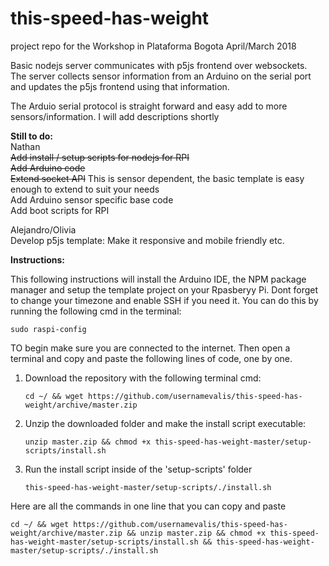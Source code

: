 # this-speed-has-weight
project repo for the Workshop in Plataforma Bogota April/March 2018
<br>

Basic nodejs server communicates with p5js frontend over websockets. <br>
The server collects sensor information from an Arduino on the serial port and updates the p5js frontend using that information.<br>

The Arduio serial protocol is straight forward and easy add to more sensors/information. I will add descriptions shortly<br>

<b>Still to do:</b><br>
Nathan<br>
~~Add install / setup scripts for nodejs for RPI<br>~~
~~Add Arduino code<br>~~
~~Extend socket API~~ This is sensor dependent, the basic template is easy enough to extend to suit your needs <br>
Add Arduino sensor specific base code<br>
Add boot scripts for RPI<br>

Alejandro/Olivia<br>
Develop p5js template: Make it responsive and mobile friendly etc. <br>

<b>Instructions:</b>

This following instructions will install the Arduino IDE, the NPM package manager and setup the template project on your Rpasberyy Pi.
Dont forget to change your timezone and enable SSH if you need it. You can do this by running the following cmd in the terminal:

`sudo raspi-config`

TO begin make sure you are connected to the internet. Then open a terminal and copy and paste the following lines of code, one by one.

1. Download the repository with the following terminal cmd:

    `cd ~/ && wget https://github.com/usernamevalis/this-speed-has-weight/archive/master.zip`

2. Unzip the downloaded folder and make the install script executable:

    `unzip master.zip && chmod +x this-speed-has-weight-master/setup-scripts/install.sh`

3. Run the install script inside of the 'setup-scripts' folder

    `this-speed-has-weight-master/setup-scripts/./install.sh`
    
 Here are all the commands in one line that you can copy and paste
 
    cd ~/ && wget https://github.com/usernamevalis/this-speed-has-weight/archive/master.zip && unzip master.zip && chmod +x this-speed-has-weight-master/setup-scripts/install.sh && this-speed-has-weight-master/setup-scripts/./install.sh
